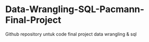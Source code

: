 # Data-Wrangling-SQL-Pacmann-Final-Project
Github repository untuk code final project data wrangling &amp; sql 
